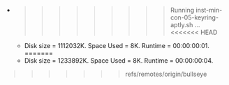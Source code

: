 * >>>>>>>>> Running inst-min-con-05-keyring-aptly.sh ...
<<<<<<< HEAD
  * Disk size = 1112032K. Space Used = 8K. Runtime = 00:00:00:01.
=======
  * Disk size = 1233892K. Space Used = 8K. Runtime = 00:00:00:04.
>>>>>>> refs/remotes/origin/bullseye
